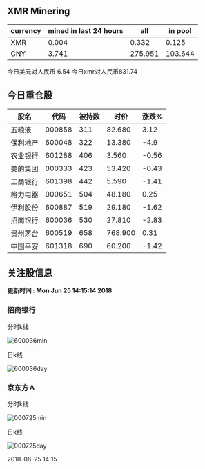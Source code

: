 ## XMR Minering

|currency|mined in last 24 hours|all|in pool|
|---|---|---|---|
|XMR|0.004|0.332|0.125|
|CNY|3.741|275.951|103.644|

今日美元对人民币 6.54	今日xmr对人民币831.74


## 今日重仓股 

|股名|代码|被持数|时价|涨跌%|
|---|---|---|---|---|
|五粮液|000858|311|82.680|3.12|
|保利地产|600048|322|13.380|-4.9|
|农业银行|601288|406|3.560|-0.56|
|美的集团|000333|423|53.420|-0.43|
|工商银行|601398|442|5.590|-1.41|
|格力电器|000651|504|48.180|0.25|
|伊利股份|600887|519|29.180|-1.62|
|招商银行|600036|530|27.810|-2.83|
|贵州茅台|600519|658|768.900|0.31|
|中国平安|601318|690|60.200|-1.42|

## 关注股信息
**更新时间 : Mon Jun 25 14:15:14 2018**
### 招商银行 
分时k线

![600036min](http://image.sinajs.cn/newchart/min/n/sh600036.gif)

日k线

![600036day](http://image.sinajs.cn/newchart/daily/n/sh600036.gif)

### 京东方Ａ 
分时k线

![000725min](http://image.sinajs.cn/newchart/min/n/sz000725.gif)

日k线

![000725day](http://image.sinajs.cn/newchart/daily/n/sz000725.gif)

2018-06-25 14:15